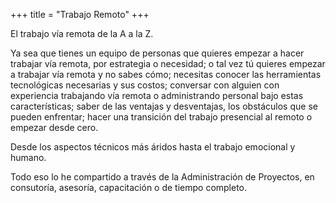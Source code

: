 +++
title = "Trabajo Remoto"
+++

El trabajo vía remota de la A a la Z.

<!--more-->

Ya sea que tienes un equipo de personas que quieres empezar a hacer trabajar vía remota, por estrategia o necesidad; o tal vez tú quieres empezar a trabajar vía remota y no sabes cómo; necesitas conocer las herramientas tecnológicas necesarias y sus costos; conversar con alguien con experiencia trabajando vía remota o administrando personal bajo estas características; saber de las ventajas y desventajas, los obstáculos que se pueden enfrentar; hacer una transición del trabajo presencial al remoto o empezar desde cero. 

Desde los aspectos técnicos más áridos hasta el trabajo emocional y humano.

Todo eso lo he compartido a través de la Administración de Proyectos, en consutoría, asesoría, capacitación o de tiempo completo.